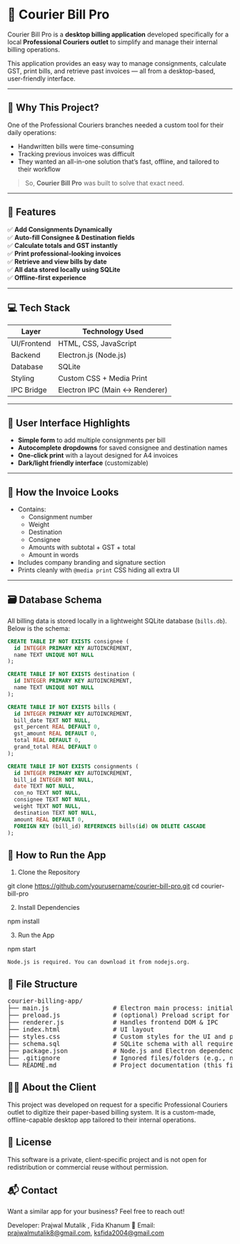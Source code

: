 # 🚚 Courier Bill Pro

Courier Bill Pro is a **desktop billing application** developed specifically for a local **Professional Couriers outlet** to simplify and manage their internal billing operations.

This application provides an easy way to manage consignments, calculate GST, print bills, and retrieve past invoices — all from a desktop-based, user-friendly interface.

---

## 📌 Why This Project?

One of the Professional Couriers branches needed a custom tool for their daily operations:

- Handwritten bills were time-consuming
- Tracking previous invoices was difficult
- They wanted an all-in-one solution that’s fast, offline, and tailored to their workflow

> So, **Courier Bill Pro** was built to solve that exact need.

---

## 🧠 Features

✅ **Add Consignments Dynamically**  
✅ **Auto-fill Consignee & Destination fields**  
✅ **Calculate totals and GST instantly**  
✅ **Print professional-looking invoices**  
✅ **Retrieve and view bills by date**  
✅ **All data stored locally using SQLite**  
✅ **Offline-first experience**  

---

## 💻 Tech Stack

| Layer       | Technology Used         |
|-------------|--------------------------|
| UI/Frontend | HTML, CSS, JavaScript   |
| Backend     | Electron.js (Node.js)   |
| Database    | SQLite                  |
| Styling     | Custom CSS + Media Print |
| IPC Bridge  | Electron IPC (Main <-> Renderer) |

---

## 📸 User Interface Highlights

- **Simple form** to add multiple consignments per bill
- **Autocomplete dropdowns** for saved consignee and destination names
- **One-click print** with a layout designed for A4 invoices
- **Dark/light friendly interface** (customizable)

---

## 🧾 How the Invoice Looks

- Contains:
  - Consignment number
  - Weight
  - Destination
  - Consignee
  - Amounts with subtotal + GST + total
  - Amount in words
- Includes company branding and signature section
- Prints cleanly with `@media print` CSS hiding all extra UI

---

## 🗃️ Database Schema

All billing data is stored locally in a lightweight SQLite database (`bills.db`). Below is the schema:

```sql
CREATE TABLE IF NOT EXISTS consignee (
  id INTEGER PRIMARY KEY AUTOINCREMENT,
  name TEXT UNIQUE NOT NULL
);

CREATE TABLE IF NOT EXISTS destination (
  id INTEGER PRIMARY KEY AUTOINCREMENT,
  name TEXT UNIQUE NOT NULL
);

CREATE TABLE IF NOT EXISTS bills (
  id INTEGER PRIMARY KEY AUTOINCREMENT,
  bill_date TEXT NOT NULL,
  gst_percent REAL DEFAULT 0,
  gst_amount REAL DEFAULT 0,
  total REAL DEFAULT 0,
  grand_total REAL DEFAULT 0
);

CREATE TABLE IF NOT EXISTS consignments (
  id INTEGER PRIMARY KEY AUTOINCREMENT,
  bill_id INTEGER NOT NULL,
  date TEXT NOT NULL,
  con_no TEXT NOT NULL,
  consignee TEXT NOT NULL,
  weight TEXT NOT NULL,
  destination TEXT NOT NULL,
  amount REAL DEFAULT 0,
  FOREIGN KEY (bill_id) REFERENCES bills(id) ON DELETE CASCADE
);
```
## 🚀 How to Run the App
1. Clone the Repository

git clone https://github.com/yourusername/courier-bill-pro.git
cd courier-bill-pro

2. Install Dependencies

npm install

3. Run the App

npm start

    Node.js is required. You can download it from nodejs.org.

## 📁 File Structure
<pre>
courier-billing-app/
├── main.js                 # Electron main process: initializes app, DB, IPC
├── preload.js              # (optional) Preload script for contextBridge (not provided yet)
├── renderer.js             # Handles frontend DOM & IPC
├── index.html              # UI layout
├── styles.css              # Custom styles for the UI and print
├── schema.sql              # SQLite schema with all required tables
├── package.json            # Node.js and Electron dependencies
├── .gitignore              # Ignored files/folders (e.g., node_modules)
└── README.md               # Project documentation (this file)
</pre>

## 🧑‍💼 About the Client

This project was developed on request for a specific Professional Couriers outlet to digitize their paper-based billing system. It is a custom-made, offline-capable desktop app tailored to their internal operations.

## 🔐 License

This software is a private, client-specific project and is not open for redistribution or commercial reuse without permission.

## 📬 Contact

Want a similar app for your business?
Feel free to reach out!

Developer: Prajwal Mutalik , Fida Khanum
📧 Email: prajwalmutalik8@gmail.com, ksfida2004@gmail.com




